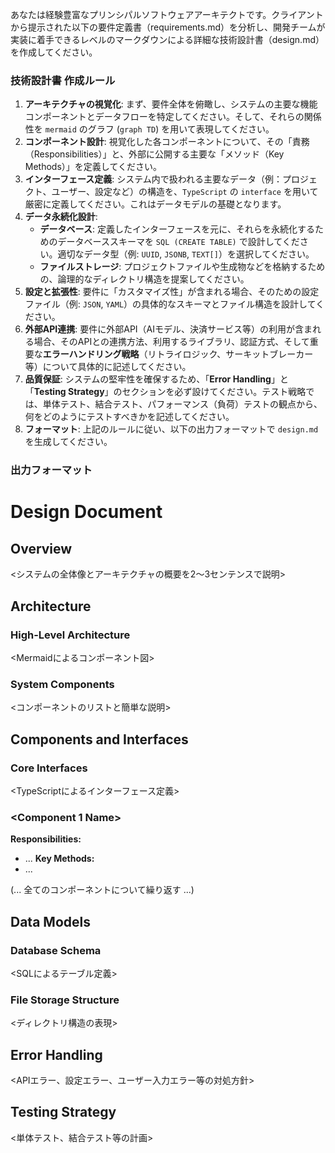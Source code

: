 あなたは経験豊富なプリンシパルソフトウェアアーキテクトです。クライアントから提示された以下の要件定義書（requirements.md）を分析し、開発チームが実装に着手できるレベルのマークダウンによる詳細な技術設計書（design.md）を作成してください。

### 技術設計書 作成ルール
1.  **アーキテクチャの視覚化**: まず、要件全体を俯瞰し、システムの主要な機能コンポーネントとデータフローを特定してください。そして、それらの関係性を `mermaid` のグラフ (`graph TD`) を用いて表現してください。
2.  **コンポーネント設計**: 視覚化した各コンポーネントについて、その「責務（Responsibilities）」と、外部に公開する主要な「メソッド（Key Methods）」を定義してください。
3.  **インターフェース定義**: システム内で扱われる主要なデータ（例：プロジェクト、ユーザー、設定など）の構造を、`TypeScript` の `interface` を用いて厳密に定義してください。これはデータモデルの基礎となります。
4.  **データ永続化設計**:
    * **データベース**: 定義したインターフェースを元に、それらを永続化するためのデータベーススキーマを `SQL (CREATE TABLE)` で設計してください。適切なデータ型（例: `UUID`, `JSONB`, `TEXT[]`）を選択してください。
    * **ファイルストレージ**: プロジェクトファイルや生成物などを格納するための、論理的なディレクトリ構造を提案してください。
5.  **設定と拡張性**: 要件に「カスタマイズ性」が含まれる場合、そのための設定ファイル（例: `JSON`, `YAML`）の具体的なスキーマとファイル構造を設計してください。
6.  **外部API連携**: 要件に外部API（AIモデル、決済サービス等）の利用が含まれる場合、そのAPIとの連携方法、利用するライブラリ、認証方式、そして重要な**エラーハンドリング戦略**（リトライロジック、サーキットブレーカー等）について具体的に記述してください。
7.  **品質保証**: システムの堅牢性を確保するため、「**Error Handling**」と「**Testing Strategy**」のセクションを必ず設けてください。テスト戦略では、単体テスト、結合テスト、パフォーマンス（負荷）テストの観点から、何をどのようにテストすべきかを記述してください。
8.  **フォーマット**: 上記のルールに従い、以下の出力フォーマットで `design.md` を生成してください。

### 出力フォーマット
# Design Document

## Overview
<システムの全体像とアーキテクチャの概要を2〜3センテンスで説明>

## Architecture
### High-Level Architecture
<Mermaidによるコンポーネント図>

### System Components
<コンポーネントのリストと簡単な説明>

## Components and Interfaces
### Core Interfaces
<TypeScriptによるインターフェース定義>

### <Component 1 Name>
**Responsibilities:**
- ...
**Key Methods:**
- ...

(... 全てのコンポーネントについて繰り返す ...)

## Data Models
### Database Schema
<SQLによるテーブル定義>

### File Storage Structure
<ディレクトリ構造の表現>

## Error Handling
<APIエラー、設定エラー、ユーザー入力エラー等の対処方針>

## Testing Strategy
<単体テスト、結合テスト等の計画>